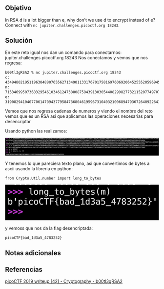 ## Objetivo
In RSA d is a lot bigger than e, why don't we use d to encrypt instead of e? Connect with `nc jupiter.challenges.picoctf.org 18243`.
## Solución

En este reto igual nos dan un comando para conectarnos: jupiter.challenges.picoctf.org 18243
Nos conectamos y vemos que nos regresa:

```
b00tl3gRSA2 % nc jupiter.challenges.picoctf.org 18243
c: 43494802195119630489076556271349011331767017581697606920645255520596945830960971475068226930275038647409327679800649063405661523314735148965018609422448742963053226377937628602978726408901941494442397474770839440249728663268168221674230888717616002791142324637339713092482904833428720628884865149516414784094
n: 71534699507368329546103461247388087584391303054408299827732115207749707057138154518225224541221835728106291916586434262567176595280923110515657706724344036151986714004449134938262012658757231147967204874307169244279590062542568568880694571055817007184266066773409327493739266826930596989835159218772707372159
e: 31908294104077061470943779584736804619596731040321006894793672640922641964101494896490196209981200296622232198568308479143480376121080081323591585526843595423475075146744490276549826569818871871843181683320571993478357045867711286221861758428963700809275826940070726920472635688541449199981129383620382657009
```

Vemos que nos regresa cadenas de numeros y viendo el nombre del reto vemos que es un RSA asi que aplicamos las operaciones necesarias para desencriptar

Usando python las realizamos:

![rb00tl3gRSA2](/imagenes/b00tl3gRSA2.png)

Y tenemos lo que pareciera texto plano, asi que convertimos de bytes a ascii usando la libreria en python: 

```
from Crypto.Util.number import long_to_bytes
```

![rb00tl3gRSA2 2](/imagenes/b00tl3gRSA2(2).png)

y vemoss que nos da la flag desencriptada:

```
picoCTF{bad_1d3a5_4783252}
```
## Notas adicionales
## Referencias
[picoCTF 2019 writeup [42] - Cryptography - b00tl3gRSA2](https://www.youtube.com/watch?v=fEOYiZ-cpBc&list=PLDo9DMLZyP6kTZ8Td37-LdbAx4-yNfHBl&index=42)
